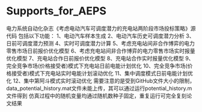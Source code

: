 # Supports_for_AEPS
电力系统自动化杂志《考虑电动汽车可调度潜力的充电站两阶段市场投标策略》源代码
包括以下功能：
1、电动汽车样本生成
2、电动汽车历史可调度潜力分析
3、日前可调度潜力预测
4、实时可调度潜力计算
5、考虑充电站间非合作博弈的电力零售市场日前报价优化模型
6、考虑充电站间非合作博弈的电力零售市场实时报量优化模型
7、充电站合作日前报价优化模型
8、充电站合作实时报量优化模型
9、完全竞争市场(价格接受者)模式下充电站日前电能计划优化
10、完全竞争市场(价格接受者)模式下充电站实时电能计划滚动优化
11、集中调度模式日前电能计划优化
12、集中第阿斗模式实时滚动优化
需要注意的是受到GitHub文件大小的限制，data_potential_history.mat文件未能上传，其可以通过运行potential_history.m文件得到
仿真过程中的随机变量均通过随机数种子固定，重复运行可完全复刻论文结果
